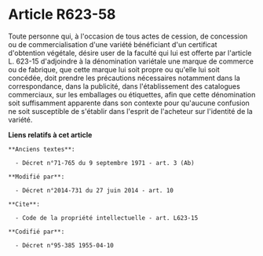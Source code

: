 # Article R623-58

Toute personne qui, à l'occasion de tous actes de cession, de concession ou de commercialisation d'une variété bénéficiant
d'un certificat d'obtention végétale, désire user de la faculté qui lui est offerte par l'article L. 623-15 d'adjoindre à la
dénomination variétale une marque de commerce ou de fabrique, que cette marque lui soit propre ou qu'elle lui soit concédée,
doit prendre les précautions nécessaires notamment dans la correspondance, dans la publicité, dans l'établissement des
catalogues commerciaux, sur les emballages ou étiquettes, afin que cette dénomination soit suffisamment apparente dans son
contexte pour qu'aucune confusion ne soit susceptible de s'établir dans l'esprit de l'acheteur sur l'identité de la variété.

**Liens relatifs à cet article**

	**Anciens textes**:

	  - Décret n°71-765 du 9 septembre 1971 - art. 3 (Ab)

	**Modifié par**:

	  - Décret n°2014-731 du 27 juin 2014 - art. 10

	**Cite**:

	  - Code de la propriété intellectuelle - art. L623-15

	**Codifié par**:

	  - Décret n°95-385 1955-04-10
